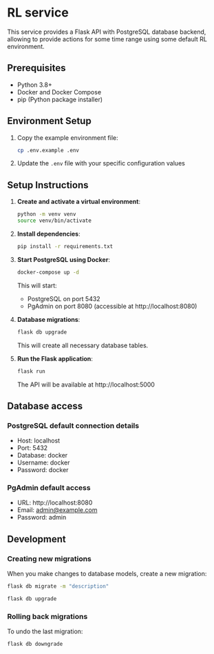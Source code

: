 # RL service 

This service provides a Flask API with PostgreSQL database backend, allowing to provide actions for some time range using some default RL
environment.

## Prerequisites

- Python 3.8+
- Docker and Docker Compose
- pip (Python package installer)

## Environment Setup

1. Copy the example environment file:
   ```bash
   cp .env.example .env
   ```

2. Update the `.env` file with your specific configuration values

## Setup Instructions

1. **Create and activate a virtual environment**:
   ```bash
   python -m venv venv
   source venv/bin/activate
   ```

2. **Install dependencies**:
   ```bash
   pip install -r requirements.txt
   ```

3. **Start PostgreSQL using Docker**:
   ```bash
   docker-compose up -d
   ```
   This will start:
   - PostgreSQL on port 5432
   - PgAdmin on port 8080 (accessible at http://localhost:8080)

4. **Database migrations**:
   ```bash
   flask db upgrade
   ```
   This will create all necessary database tables.

5. **Run the Flask application**:
   ```bash
   flask run
   ```
   The API will be available at http://localhost:5000

## Database access

### PostgreSQL default connection details
- Host: localhost
- Port: 5432
- Database: docker
- Username: docker
- Password: docker

### PgAdmin default access
- URL: http://localhost:8080
- Email: admin@example.com
- Password: admin

## Development

### Creating new migrations

When you make changes to database models, create a new migration:
  ```bash
  flask db migrate -m "description"

  flask db upgrade
  ```

### Rolling back migrations

To undo the last migration:
  ```bash
  flask db downgrade
  ```



